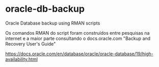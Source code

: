 # oracle-db-backup
Oracle Database backup using RMAN scripts


Os comandos RMAN do script foram construídos entre pesquisas na internet e a maior parte consultando o docs.oracle.com "Backup and Recovery User's Guide"

https://docs.oracle.com/en/database/oracle/oracle-database/19/high-availability.html
